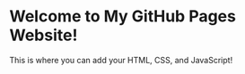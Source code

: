 <!DOCTYPE html>
<html lang="en">
<head>
  <meta charset="UTF-8">
  <meta name="viewport" content="width=device-width, initial-scale=1.0">
  <title>My GitHub Page</title>
</head>
<body>
  <h1>Welcome to My GitHub Pages Website!</h1>
  <p>This is where you can add your HTML, CSS, and JavaScript!</p>
</body>
</html>
